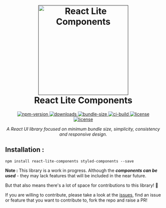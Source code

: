 <h1 align="center">
  <a href=""><img src="https://github.com/rishichawda/react-lite-components/blob/master/assets/logo.png" alt="React Lite Components" width="290"></a>
  <br/>
  React Lite Components
  <br>
</h1>

<p align="center">
  <a href="https://www.npmjs.com/package/react-lite-components">
    <img src="https://img.shields.io/npm/v/react-lite-components.svg?style=flat-square"
         alt="npm-version">
  </a>
  <a href="https://www.npmjs.com/package/react-lite-components">
    <img src="https://img.shields.io/npm/dt/react-lite-components.svg?style=flat-square"
         alt="downloads">
  </a>
  <a href="https://www.npmjs.com/package/react-lite-components">
    <img src="https://img.shields.io/bundlephobia/minzip/react-lite-components.svg?style=flat-square"
         alt="bundle-size">
  </a>
  <a href="">
    <img src="https://img.shields.io/circleci/project/github/rishichawda/react-lite-components/master.svg?style=flat-square"
         alt="ci-build">
  </a>
  <a href="https://github.com/rishichawda/react-lite-components/blob/master/LICENSE">
    <img src="https://img.shields.io/github/license/rishichawda/react-lite-components.svg?style=flat-square"
         alt="license">
  </a><br/>
  <a href="https://greenkeeper.io/">
    <img src="https://badges.greenkeeper.io/rishichawda/react-lite-components.svg?token=157ae3a46a43f4ff56ddc116cf7532afc234c046c246abeca3a9fe9079087201&ts=1548087343639&style=flat-square"
         alt="license">
  </a>
  </p>

_<p align='center'>A React UI library focused on minimum bundle size, simplicity, consistency and responsive design.</p>_

## Installation :

```
npm install react-lite-components styled-components --save
```

**Note :** This library is a work in progress. Although the **_components can be used_** - they may lack features that will be included in the near future.

But that also means there's a lot of space for contributions to this library! :tada:

If you are willing to contribute, please take a look at the [issues](https://github.com/rishichawda/react-lite-components/issues), find an issue or feature that you want to contribute to, fork the repo and raise a PR!
